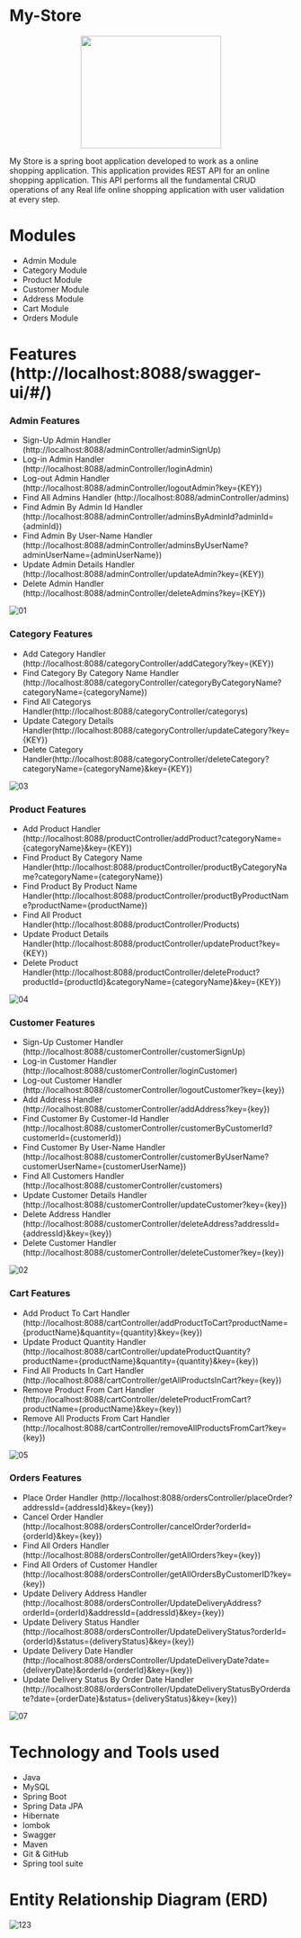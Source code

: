 # My-Store
<p align="center">
  <img width="250" height="200" src="https://user-images.githubusercontent.com/103619788/215250340-60fb26a6-4ad8-4345-aa00-dd10724f916b.jpg">
</p>


My Store is a spring boot application developed to work as a online shopping application. This application provides REST API for an online shopping application. This API performs all the fundamental CRUD operations of any Real life online shopping application with user validation at every step.

# Modules 

- Admin Module  
- Category Module
- Product Module
- Customer Module
- Address Module
- Cart Module
- Orders Module

# Features (http://localhost:8088/swagger-ui/#/)

### Admin Features 

- Sign-Up Admin Handler (http://localhost:8088/adminController/adminSignUp)
- Log-in Admin Handler (http://localhost:8088/adminController/loginAdmin)
- Log-out Admin Handler (http://localhost:8088/adminController/logoutAdmin?key={KEY})
- Find All Admins Handler (http://localhost:8088/adminController/admins)
- Find Admin By Admin Id Handler (http://localhost:8088/adminController/adminsByAdminId?adminId={adminId})
- Find Admin By User-Name Handler (http://localhost:8088/adminController/adminsByUserName?adminUserName={adminUserName})
- Update Admin Details Handler (http://localhost:8088/adminController/updateAdmin?key={KEY})
- Delete Admin Handler (http://localhost:8088/adminController/deleteAdmins?key={KEY})

![01](https://user-images.githubusercontent.com/103619788/220114469-601fbb07-598b-44ed-865d-d1becb749b9c.jpg)

### Category Features 

- Add Category Handler (http://localhost:8088/categoryController/addCategory?key={KEY})
- Find Category By Category Name Handler (http://localhost:8088/categoryController/categoryByCategoryName?categoryName={categoryName})
- Find All Categorys Handler(http://localhost:8088/categoryController/categorys)
- Update Category Details Handler(http://localhost:8088/categoryController/updateCategory?key={KEY})
- Delete Category Handler(http://localhost:8088/categoryController/deleteCategory?categoryName={categoryName}&key={KEY})

![03](https://user-images.githubusercontent.com/103619788/220283745-11c5ca3a-1398-469b-be67-07a713ef6d97.jpg)

### Product Features 

- Add Product Handler (http://localhost:8088/productController/addProduct?categoryName={categoryName}&key={KEY})
- Find Product By Category Name Handler(http://localhost:8088/productController/productByCategoryName?categoryName={categoryName})
- Find Product By Product Name Handler(http://localhost:8088/productController/productByProductName?productName={productName})
- Find All Product Handler(http://localhost:8088/productController/Products)
- Update Product Details Handler(http://localhost:8088/productController/updateProduct?key={KEY})
- Delete Product Handler(http://localhost:8088/productController/deleteProduct?productId={productId}&categoryName={categoryName}&key={KEY})

![04](https://user-images.githubusercontent.com/103619788/220287227-d7603a48-2d88-4c99-954c-0d8144457b03.jpg)

### Customer Features 

- Sign-Up Customer Handler (http://localhost:8088/customerController/customerSignUp)
- Log-in Customer Handler (http://localhost:8088/customerController/loginCustomer)
- Log-out Customer Handler (http://localhost:8088/customerController/logoutCustomer?key={key})
- Add Address Handler (http://localhost:8088/customerController/addAddress?key={key})
- Find Customer By Customer-Id Handler (http://localhost:8088/customerController/customerByCustomerId?customerId={customerId})
- Find Customer By User-Name Handler (http://localhost:8088/customerController/customerByUserName?customerUserName={customerUserName})
- Find All Customers Handler (http://localhost:8088/customerController/customers)
- Update Customer Details Handler (http://localhost:8088/customerController/updateCustomer?key={key})
- Delete Address Handler (http://localhost:8088/customerController/deleteAddress?addressId={addressId}&key={key})
- Delete Customer Handler (http://localhost:8088/customerController/deleteCustomer?key={key})

![02](https://user-images.githubusercontent.com/103619788/220293152-c4b2f41b-6318-403d-a5a1-edae4e490484.jpg)

### Cart Features 

- Add Product To Cart Handler (http://localhost:8088/cartController/addProductToCart?productName={productName}&quantity={quantity}&key={key})
- Update Product Quantity Handler (http://localhost:8088/cartController/updateProductQuantity?productName={productName}&quantity={quantity}&key={key})
- Find All Products In Cart Handler (http://localhost:8088/cartController/getAllProductsInCart?key={key})
- Remove Product From Cart Handler (http://localhost:8088/cartController/deleteProductFromCart?productName={productName}&key={key})
- Remove All Products From Cart Handler (http://localhost:8088/cartController/removeAllProductsFromCart?key={key})

![05](https://user-images.githubusercontent.com/103619788/220913053-7a8f920d-e450-487e-9083-8a72692189d7.jpg)

### Orders Features 

- Place Order Handler (http://localhost:8088/ordersController/placeOrder?addressId={addressId}&key={key})
- Cancel Order Handler (http://localhost:8088/ordersController/cancelOrder?orderId={orderId}&key={key})
- Find All Orders Handler (http://localhost:8088/ordersController/getAllOrders?key={key})
- Find All Orders of Customer Handler (http://localhost:8088/ordersController/getAllOrdersByCustomerID?key={key})
- Update Delivery Address Handler (http://localhost:8088/ordersController/UpdateDeliveryAddress?orderId={orderId}&addressId={addressId}&key={key})
- Update Delivery Status Handler (http://localhost:8088/ordersController/UpdateDeliveryStatus?orderId={orderId}&status={deliveryStatus}&key={key})
- Update Delivery Date Handler (http://localhost:8088/ordersController/UpdateDeliveryDate?date={deliveryDate}&orderId={orderId}&key={key})
- Update Delivery Status By Order Date Handler (http://localhost:8088/ordersController/UpdateDeliveryStatusByOrderdate?date={orderDate}&status={deliveryStatus}&key={key})

![07](https://user-images.githubusercontent.com/103619788/220931909-e9c2ca49-5532-45d3-8879-71540e1dfe6b.jpg)

# Technology and Tools used 

- Java
- MySQL
- Spring Boot
- Spring Data JPA
- Hibernate
- lombok
- Swagger
- Maven
- Git & GitHub
- Spring tool suite

# Entity Relationship Diagram (ERD)
![123](https://user-images.githubusercontent.com/103619788/219714882-03e5f097-63a4-4ab8-9d8b-ce2842e6eff2.jpg)
